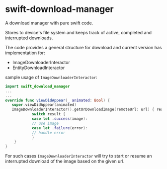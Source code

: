 # swift-download-manager

A download manager with pure swift code.

Stores to device's file system and keeps track of active, completed and interrupted downloads.

The code provides a general structure for download and current version has implementation for:
 - ImageDownloaderInteractor
 - EntityDownloadInteractor


sample usage of `ImageDownloaderInteractor`:

```swift
import swift_download_manager
...
...
override func viewDidAppear(_ animated: Bool) {
   super.viewDidAppear(animated)
   ImageDownloaderInteractor().getOrDownloadImage(remoteUrl: url) { result in
            switch result {
            case let .success(image):
            // use image
            case let .failure(error):
            // handle error
            }
    }
}
```
For such cases `ImageDownloaderInteractor` will try to start or resume an interrupted download of the image based on the given url.
